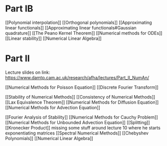 # Part IB
[[Polynomial interpolation]]
[[Orthogonal polynomials]]
[[Approximating linear functionals]]
[[Approximating linear functionals#Gaussian quadrature]]
[[The Peano Kernel Theorem]]
[[Numerical methods for ODEs]]
[[Linear stability]]
[[Numerical Linear Algebra]]

# Part II
Lecture slides on link:
https://www.damtp.cam.ac.uk/research/afha/lectures/Part_II_NumAn/


[[Numerical Methods for Poisson Equation]]
[[Discrete Fourier Transform]]

[[Stability of Numerical Methods]]
[[Consistency of Numerical Methods]]
[[Lax Equivalence Theorem]]
[[Numerical Methods for Diffusion Equation]]
[[Numerical Methods for Advection Equation]]

[[Fourier Analysis of Stability]]
[[Numerical Methods for Cauchy Problem]]
[[Numerical Methods for Unbounded Advection Equation]]
[[Splitting]]
[[Kronecker Product]]
missing some stuff around lecture 10 where he starts exponentiating matrices
[[Spectral Numerical Methods]]
[[Chebyshev Polynomials]]
[[Numerical Linear Algebra]]